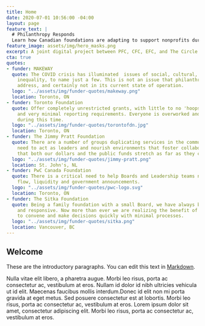 ```yaml
---
title: Home
date: 2020-07-01 10:56:00 -04:00
layout: page
feature_text: |
  # Philanthropy Responds
  Learn how Canadian foundations are adapting to support nonprofits during an unprecedented global crisis.
feature_image: assets/img/hero_masks.png
excerpt: A joint digital project between PFC, CFC, EFC, and The Circle.
cta: true
quotes:
- funder: MAKEWAY
  quote: The COVID crisis has illuminated  issues of social, cultural, and income
    inequality, to name just a few. This is not an issue that philanthropy alone can
    address, and certainly not in its current state of operation.
  logo: "../assets/img/funder-quotes/makeway.png"
  location: Toronto, ON
- funder: Toronto Foundation
  quote: Offer completely unrestricted grants, with little to no 'hoops to jump through',
    and very minimal reporting requirements. Everyone is overworked and overtaxed
    during this time.
  logo: "../assets/img/funder-quotes/torontofdn.jpg"
  location: Toronto, ON
- funder: The Jimmy Pratt Foundation
  quote: There are a number of groups duplicating services in the communities. Foundations
    need to act as leaders and nourish environments that foster collaboration to ensure
    that both our dollars and the public funds stretch as far as they can.
  logo: "../assets/img/funder-quotes/jimmy-pratt.png"
  location: St. John's, NL
- funder: PwC Canada Foundation
  quote: There is a critical need to help Boards and Leadership teams navigate cash
    flow, liquidity and government announcements.
  logo: "../assets/img/funder-quotes/pwc-logo.svg"
  location: Toronto, ON
- funder: The Sitka Foundation
  quote: Being a family foundation with a small Board, we have always been nimble
    and responsive. Now more than ever we are realizing the benefit of people able
    to convene and make decisions quickly with minimal processes.
  logo: "../assets/img/funder-quotes/sitka.png"
  location: Vancouver, BC
---
```


## Welcome

These are the introductory paragraphs. You can edit this text in [Markdown](https://github.com/adam-p/markdown-here/wiki/Markdown-Cheatsheet).

Nulla vitae elit libero, a pharetra augue. Morbi leo risus, porta ac consectetur ac, vestibulum at eros. Nullam id dolor id nibh ultricies vehicula ut id elit. Maecenas faucibus mollis interdum.Donec id elit non mi porta gravida at eget metus. Sed posuere consectetur est at lobortis. Morbi leo risus, porta ac consectetur ac, vestibulum at eros. Lorem ipsum dolor sit amet, consectetur adipiscing elit. Morbi leo risus, porta ac consectetur ac, vestibulum at eros.